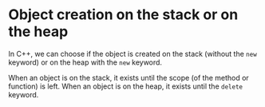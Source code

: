 # Object creation on the stack or on the heap

In C++, we can choose if the object is created on the stack (without the 
`new` keyword) or on the heap with the `new` keyword.

When an object is on the stack, it exists until the scope (of the method or 
function) is left. When an object is on the heap, it exists until the 
`delete` keyword.